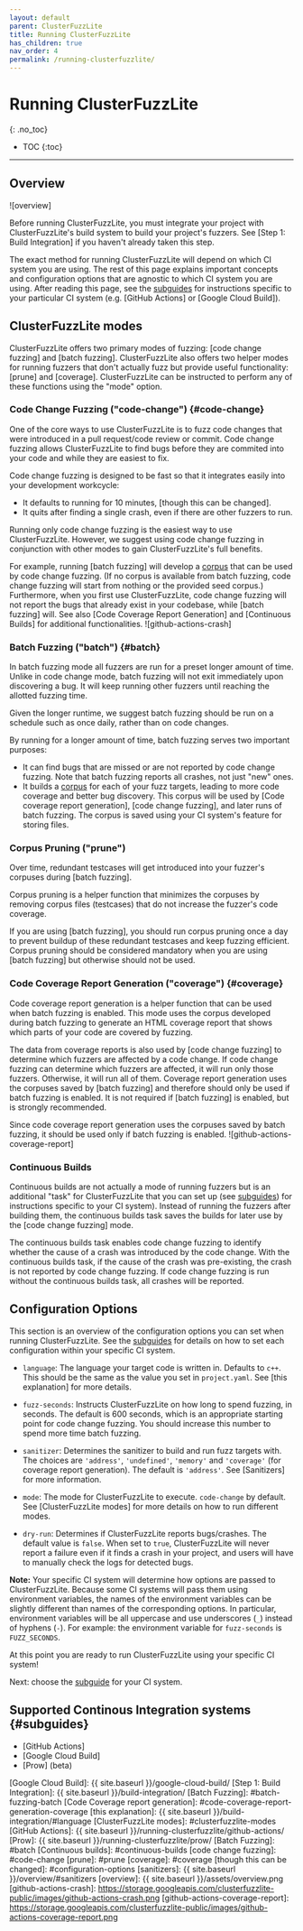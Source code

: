 ```yaml
---
layout: default
parent: ClusterFuzzLite
title: Running ClusterFuzzLite
has_children: true
nav_order: 4
permalink: /running-clusterfuzzlite/
---
```

# Running ClusterFuzzLite
{: .no_toc}

- TOC
{:toc}
---

## Overview
![overview]

Before running ClusterFuzzLite, you must integrate your project with
ClusterFuzzLite's build system to build your project's fuzzers.
See [Step 1: Build Integration] if you haven't already
taken this step.

The exact method for running ClusterFuzzLite will depend on which CI system you
are using.
The rest of this page explains important concepts and configuration options
that are agnostic to which CI system you are using.
After reading this page, see the [subguides] for instructions specific to your
particular CI system (e.g. [GitHub Actions] or [Google Cloud Build]).

## ClusterFuzzLite modes

ClusterFuzzLite offers two primary modes of fuzzing: [code change fuzzing] and
[batch fuzzing].
ClusterFuzzLite also offers two helper modes for running fuzzers that don't
actually fuzz but provide useful functionality: [prune] and [coverage].
ClusterFuzzLite can be instructed to perform any of these functions using the
"mode" option.

### Code Change Fuzzing ("code-change") {#code-change}

One of the core ways to use ClusterFuzzLite is to fuzz code changes that
were introduced in a pull request/code review or commit.
Code change fuzzing allows ClusterFuzzLite to find bugs before they are commited
into your code and while they are easiest to fix.

Code change fuzzing is designed to be fast so that it integrates easily into
your development workcycle:
- It defaults to running for 10 minutes, [though this can be changed].
- It quits after finding a single crash, even if there are other fuzzers to
   run.

Running only code change fuzzing is the easiest way to use ClusterFuzzLite.
However, we suggest using code change fuzzing in conjunction with other modes to
gain ClusterFuzzLite's full benefits.

For example, running [batch fuzzing] will develop a [corpus] that can be used by
code change fuzzing.
(If no corpus is available from batch fuzzing, code change fuzzing will start
from nothing or the provided seed corpus.)
Furthermore, when you first use ClusterFuzzLite, code change
fuzzing will not report the bugs that already exist in your codebase, while
[batch fuzzing] will.
See also [Code Coverage Report Generation] and [Continuous Builds] for
additional functionalities.
![github-actions-crash]

### Batch Fuzzing ("batch") {#batch}

In batch fuzzing mode all fuzzers are run for a preset longer amount of time.
Unlike in code change mode, batch fuzzing will not exit immediately upon
discovering a bug.
It will keep running other fuzzers until reaching the allotted fuzzing time.

Given the longer runtime, we suggest batch fuzzing should be run on a schedule
such as once daily, rather than on code changes.

By running for a longer amount of time, batch fuzzing
serves two important purposes:
- It can find bugs that are missed or are not reported by code change fuzzing.
  Note that batch fuzzing reports all crashes, not just "new" ones.
- It builds a [corpus] for each of your fuzz targets, leading to more
  code coverage and better bug discovery.
  This corpus will be used by [Code coverage report generation],
  [code change fuzzing], and later runs of batch fuzzing.
  The corpus is saved using your CI system's feature for storing files.

[corpus]: https://github.com/google/fuzzing/blob/master/docs/glossary.md#corpus

### Corpus Pruning ("prune")

Over time, redundant testcases will get introduced into your fuzzer's corpuses
during [batch fuzzing].

Corpus pruning is a helper function that minimizes the corpuses by removing
corpus files (testcases) that do not increase the fuzzer's code coverage.

If you are using [batch fuzzing], you should run corpus pruning once a day to
prevent buildup of these redundant testcases and keep fuzzing efficient.
Corpus pruning should be considered mandatory when you are using [batch fuzzing]
but otherwise should not be used.

### Code Coverage Report Generation ("coverage") {#coverage}

Code coverage report generation is a helper function that can be used when batch
fuzzing is enabled.
This mode uses the corpus developed during batch fuzzing to generate an HTML
coverage report that shows which parts of your code are covered by
fuzzing.

The data from coverage reports is also used by [code change fuzzing] to
determine which fuzzers are affected by a code change.
If code change fuzzing can determine which fuzzers are affected, it will run
only those fuzzers.
Otherwise, it will run all of them.
Coverage report generation uses the corpuses saved by [batch fuzzing] and
therefore should only be used if batch fuzzing is enabled.
It is not required if [batch fuzzing] is enabled, but is strongly recommended.

Since code coverage report generation uses the corpuses saved by batch fuzzing,
it should be used only if batch fuzzing is enabled.
![github-actions-coverage-report]

### Continuous Builds

Continuous builds are not actually a mode of running fuzzers but is an
additional "task" for ClusterFuzzLite that you can set up (see [subguides]) for instructions specific to your CI system).
Instead of running the fuzzers after building them, the continuous builds task saves the builds for later use by the [code change fuzzing] mode.

The continuous builds task enables code change fuzzing to identify whether the cause of a
crash was introduced by the code change.
With the continuous builds task, if the cause of the crash was pre-existing, the crash is not reported by code change fuzzing.
If code change fuzzing is run without the continuous builds task, all crashes
will be reported.

## Configuration Options

This section is an overview of the configuration options you can set when
running ClusterFuzzLite.
See the [subguides] for details on how to set each configuration within your
specific CI system.

- `language`: The language your target code is written in. Defaults to `c++`.
  This should be the same as the value you set in `project.yaml`. See [this
  explanation] for more details.

- `fuzz-seconds`: Instructs ClusterFuzzLite on how long to spend fuzzing, in
  seconds.
  The default is 600 seconds, which is an appropriate starting point for code
  change fuzzing.
  You should increase this number to spend more time batch fuzzing.

- `sanitizer`: Determines the sanitizer to build and run fuzz targets with. The
  choices are `'address'`, `'undefined'`, `'memory'` and `'coverage'` (for
  coverage report generation). The default is `'address'`.
  See [Sanitizers] for more information.

- `mode`: The mode for ClusterFuzzLite to execute. `code-change` by default. See
  [ClusterFuzzLite modes] for more details on how to run different modes.

- `dry-run`: Determines if ClusterFuzzLite reports bugs/crashes. The default
  value is `false`. When set to `true`, ClusterFuzzLite will never report a
  failure even if it finds a crash in your project, and users will have to
  manually check the logs for detected bugs.

**Note:** Your specific CI system will determine how options are passed to
ClusterFuzzLite.
Because some CI systems will pass them using environment variables, the names of
the environment variables can be slightly different than names of the
corresponding options. In particular, environment variables will be all
uppercase and use underscores (`_`) instead of hyphens (`-`). For example: the
environment variable for `fuzz-seconds` is `FUZZ_SECONDS`.

At this point you are ready to run ClusterFuzzLite using your specific CI
system!

Next: choose the [subguide](#subguides) for your CI system.

## Supported Continous Integration systems {#subguides}

- [GitHub Actions]
- [Google Cloud Build]
- [Prow] (beta)

[subguides]: #subguides
[Google Cloud Build]: {{ site.baseurl }}/google-cloud-build/
[Step 1: Build Integration]: {{ site.baseurl }}/build-integration/
[Batch Fuzzing]: #batch-fuzzing-batch
[Code Coverage report generation]: #code-coverage-report-generation-coverage
[this explanation]: {{ site.baseurl }}/build-integration/#language
[ClusterFuzzLite modes]: #clusterfuzzlite-modes
[GitHub Actions]: {{ site.baseurl }}/running-clusterfuzzlite/github-actions/
[Prow]: {{ site.baseurl }}/running-clusterfuzzlite/prow/
[Batch Fuzzing]: #batch
[Continuous builds]: #continuous-builds
[code change fuzzing]: #code-change
[prune]: #prune
[coverage]: #coverage
[though this can be changed]: #configuration-options
[sanitizers]: {{ site.baseurl }}/overview/#sanitizers
[overview]: {{ site.baseurl }}/assets/overview.png
[github-actions-crash]: https://storage.googleapis.com/clusterfuzzlite-public/images/github-actions-crash.png
[github-actions-coverage-report]: https://storage.googleapis.com/clusterfuzzlite-public/images/github-actions-coverage-report.png

